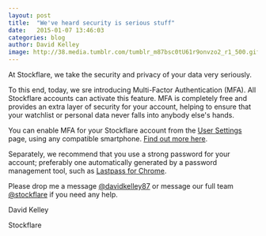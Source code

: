 ```yaml
---
layout: post
title:  "We've heard security is serious stuff"
date:   2015-01-07 13:46:03
categories: blog
author: David Kelley
image: http://38.media.tumblr.com/tumblr_m87bsc0tU61r9onvzo2_r1_500.gif
---
```


At Stockflare, we take the security and privacy of your data very seriously.

To this end, today, we sre introducing Multi-Factor Authentication (MFA). All Stockflare accounts can activate this feature. MFA is completely free and provides an extra layer of security for your account, helping to ensure that your watchlist or personal data never falls into anybody else's hands.

You can enable MFA for your Stockflare account from the [User Settings](https://stockflare.com/settings) page, using any compatible smartphone. [Find out more here](http://pages.stockflare.com/mfa).

Separately, we recommend that you use a strong password for your account; preferably one automatically generated by a password management tool, such as [Lastpass for Chrome](https://chrome.google.com/webstore/detail/lastpass-free-password-ma/hdokiejnpimakedhajhdlcegeplioahd).

Please drop me a message [@davidkelley87](https://twitter.com/davidkelley87) or message our full team [@stockflare](https://twitter.com/stockflare) if you need any help. 

David Kelley

Stockflare